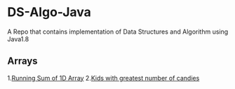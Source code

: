 # DS-Algo-Java

A Repo that contains implementation of Data Structures and Algorithm using Java1.8

## Arrays
1.[Running Sum of 1D Array](/src/Topic_wise_questions/Arrays/Running_Sum_of_1D_Array.java)
2.[Kids with greatest number of candies](/src/Topic_wise_questions/Arrays/Kids_with_greatest_number_of_candies.java)
